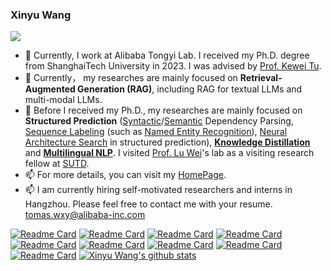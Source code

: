 ### Xinyu Wang

<!--
**wangxinyu0922/wangxinyu0922** is a ✨ _special_ ✨ repository because its `README.md` (this file) appears on your GitHub profile.

Here are some ideas to get you started:

- 🔭 I’m currently working on ...
- 🌱 I’m currently learning ...
- 👯 I’m looking to collaborate on ...
- 🤔 I’m looking for help with ...
- 💬 Ask me about ...
- 📫 How to reach me: ...
- 😄 Pronouns: ...
- ⚡ Fun fact: ...
-->

![](https://komarev.com/ghpvc/?username=wangxinyu0922)


- 🔭 Currently, I work at Alibaba Tongyi Lab. I received my Ph.D. degree from ShanghaiTech University in 2023. I was advised by [Prof. Kewei Tu](http://faculty.sist.shanghaitech.edu.cn/faculty/tukw/). 
- 🌱 Currently， my researches are mainly focused on **Retrieval-Augmented Generation (RAG)**, including RAG for textual LLMs and multi-modal LLMs.
- 🌱 Before I received my Ph.D., my researches are mainly focused on **Structured Prediction** ([Syntactic](https://wangxinyu0922.github.io/publication/aacl-2020-second)/[Semantic](https://wangxinyu0922.github.io/publication/acl-2019-second) Dependency Parsing, [Sequence Labeling](https://wangxinyu0922.github.io/publication/emnlp-2020-ain) (such as [Named Entity Recognition](https://wangxinyu0922.github.io/publication/acl-2021-retrieval)), [Neural Architecture Search](https://wangxinyu0922.github.io/publication/acl-2021-ace) in structured prediction), [**Knowledge Distillation**](https://wangxinyu0922.github.io/publication/acl-2021-structural) and [**Multilingual NLP**](https://wangxinyu0922.github.io/publication/acl-2020-structure). I visited [Prof. Lu Wei](https://istd.sutd.edu.sg/people/faculty/lu-wei)'s lab as a visiting research fellow at [SUTD](https://istd.sutd.edu.sg/).
- 📫 For more details, you can visit my [HomePage](https://wangxinyu0922.github.io).
- 📫 I am currently hiring self-motivated researchers and interns in Hangzhou. Please feel free to contact me with your resume. [tomas.wxy\@alibaba-inc.com](mailto:tomas.wxy@alibaba-inc.com?subject=Test)


[![Readme Card](https://github-readme-stats.vercel.app/api/pin/?username=Alibaba-NLP&repo=ACE&theme=vue)](https://github.com/Alibaba-NLP/ACE)
[![Readme Card](https://github-readme-stats.vercel.app/api/pin/?username=Alibaba-NLP&repo=KB-NER&theme=vue)](https://github.com/Alibaba-NLP/KB-NER)
[![Readme Card](https://github-readme-stats.vercel.app/api/pin/?username=Alibaba-NLP&repo=MultilangStructureKD&theme=vue)](https://github.com/Alibaba-NLP/MultilangStructureKD)
[![Readme Card](https://github-readme-stats.vercel.app/api/pin/?username=Alibaba-NLP&repo=CLNER&theme=vue)](https://github.com/Alibaba-NLP/CLNER)
[![Readme Card](https://github-readme-stats.vercel.app/api/pin/?username=Alibaba-NLP&repo=StructuralKD&theme=vue)](https://github.com/Alibaba-NLP/StructuralKD)
[![Readme Card](https://github-readme-stats.vercel.app/api/pin/?username=Alibaba-NLP&repo=AIN&theme=vue)](https://github.com/Alibaba-NLP/AIN)
[![Readme Card](https://github-readme-stats.vercel.app/api/pin/?username=wangxinyu0922&repo=Second_Order_SDP&theme=vue)](https://github.com/wangxinyu0922/Second_Order_SDP)
[![Readme Card](https://github-readme-stats.vercel.app/api/pin/?username=wangxinyu0922&repo=Second_Order_Parsing&theme=vue)](https://github.com/wangxinyu0922/Second_Order_Parsing)
[![Readme Card](https://github-readme-stats.vercel.app/api/pin/?username=sebastianruder&repo=NLP-progress&theme=vue)](https://github.com/sebastianruder/NLP-progress)
[![Xinyu Wang's github stats](https://github-readme-stats.vercel.app/api?username=wangxinyu0922&hide=stars,prs&count_private=true&theme=vue&show_icons=true)](https://github.com/wangxinyu0922)
<!-- [![Top Langs](https://github-readme-stats.vercel.app/api/top-langs/?username=wangxinyu0922&theme=tokyonight&layout=compact)](https://github.com/wangxinyu0922) -->
